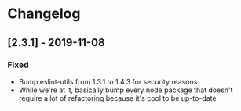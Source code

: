# Changelog

## [2.3.1] - 2019-11-08

### Fixed

 - Bump eslint-utils from 1.3.1 to 1.4.3 for security reasons
 - While we're at it, basically bump every node package that doesn't require a lot of refactoring because it's cool to be up-to-date